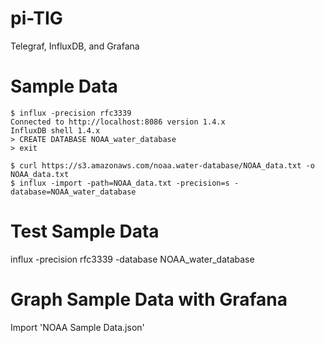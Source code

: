# pi-TIG
Telegraf, InfluxDB, and Grafana

# Sample Data
    $ influx -precision rfc3339
    Connected to http://localhost:8086 version 1.4.x
    InfluxDB shell 1.4.x
    > CREATE DATABASE NOAA_water_database
    > exit

    $ curl https://s3.amazonaws.com/noaa.water-database/NOAA_data.txt -o NOAA_data.txt
    $ influx -import -path=NOAA_data.txt -precision=s -database=NOAA_water_database

# Test Sample Data
influx -precision rfc3339 -database NOAA_water_database

# Graph Sample Data with Grafana
Import 'NOAA Sample Data.json'
